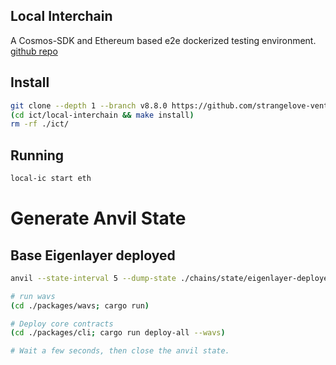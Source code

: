 ## Local Interchain

A Cosmos-SDK and Ethereum based e2e dockerized testing environment. [github repo](https://github.com/strangelove-ventures/interchaintest)

## Install

```bash
git clone --depth 1 --branch v8.8.0 https://github.com/strangelove-ventures/interchaintest.git ./ict
(cd ict/local-interchain && make install)
rm -rf ./ict/
```


## Running
```bash
local-ic start eth
```

# Generate Anvil State

## Base Eigenlayer deployed

```bash
anvil --state-interval 5 --dump-state ./chains/state/eigenlayer-deployed-anvil-state.json

# run wavs
(cd ./packages/wavs; cargo run)

# Deploy core contracts
(cd ./packages/cli; cargo run deploy-all --wavs)

# Wait a few seconds, then close the anvil state.
```
